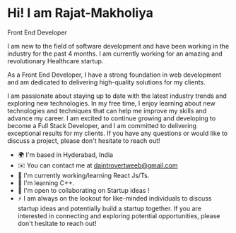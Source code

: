 # Hi! I am Rajat-Makholiya
Front End Developer

I am new to the field of software development and have been working in the industry for the past 4 months. I am currently working for an amazing and revolutionary Healthcare startup.

As a Front End Developer, I have a strong foundation in web development and am dedicated to delivering high-quality solutions for my clients.

I am passionate about staying up to date with the latest industry trends and exploring new technologies. In my free time, I enjoy learning about new technologies and techniques that can help me improve my skills and advance my career. I am excited to continue growing and developing to become a Full Stack Developer, and I am committed to delivering exceptional results for my clients. If you have any questions or would like to discuss a project, please don't hesitate to reach out!

* 🌍  I'm based in Hyderabad, India
* ✉️  You can contact me at daintrovertweeb@gmail.com
* 🚀  I'm currently working/learning React Js/Ts.
* 🧠  I'm learning C++.
* 🤝  I'm open to collaborating on Startup ideas !
* ⚡  I am always on the lookout for like-minded individuals to discuss startup ideas and potentially build a startup together. If you are interested in connecting and exploring potential opportunities, please don't hesitate to reach out!
